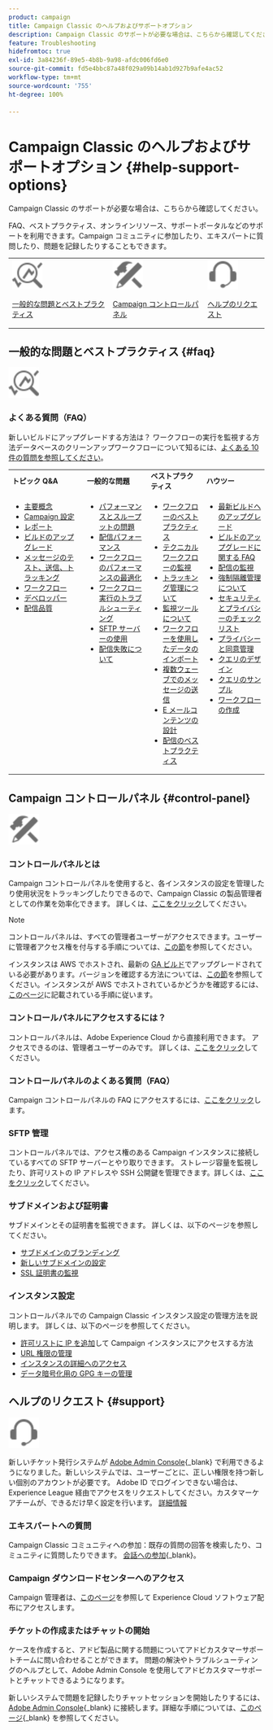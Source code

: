 ```yaml
---
product: campaign
title: Campaign Classic のヘルプおよびサポートオプション
description: Campaign Classic のサポートが必要な場合は、こちらから確認してください。
feature: Troubleshooting
hidefromtoc: true
exl-id: 3a84236f-89e5-4b8b-9a98-afdc006fd6e0
source-git-commit: fd5e4bbc87a48f029a09b14ab1d927b9afe4ac52
workflow-type: tm+mt
source-wordcount: '755'
ht-degree: 100%

---
```


# Campaign Classic のヘルプおよびサポートオプション {#help-support-options}

Campaign Classic のサポートが必要な場合は、こちらから確認してください。

FAQ、ベストプラクティス、オンラインリソース、サポートポータルなどのサポートを利用できます。Campaign コミュニティに参加したり、エキスパートに質問したり、問題を記録したりすることもできます。

<table>
    <tr>
        <td><img src="platform/using/assets/do-not-localize/icon-faq.svg" width="60px"><p><a href="#faq">一般的な問題とベストプラクティス</a></p></td>
        <td><img src="platform/using/assets/do-not-localize/icon-control-panel.svg" width="60px"><p><a href="#control-panel">Campaign コントロールパネル</a></p></td>
        <td><img src="platform/using/assets/do-not-localize/icon-support.svg" width="60px"><p><a href="#support">ヘルプのリクエスト</a></p></td>
    </tr>
</table>

## 一般的な問題とベストプラクティス {#faq}

<img src="platform/using/assets/do-not-localize/icon-faq.svg" width="60px">

### よくある質問（FAQ）

新しいビルドにアップグレードする方法は？ ワークフローの実行を監視する方法データベースのクリーンアップワークフローについて知るには、[よくある 10 件の質問を参照してください](platform/using/common-questions.md)。

<table>
    <tr><td><strong>トピック Q&amp;A</strong></td><td><strong>一般的な問題</strong></td><td><strong>ベストプラクティス</strong></td><td><strong>ハウツー</strong></td></tr>
    <tr>
    <td valign="top">
        <ul>
        <li><a href="platform/using/faq-key-concepts.md">主要概念</a></li>
        <li><a href="platform/using/faq-campaign-config.md">Campaign 設定</a></li>
        <li><a href="platform/using/faq-reporting.md">レポート</a></li>
        <li><a href="platform/using/faq-build-upgrade.md">ビルドのアップグレード</a></li>
        <li><a href="platform/using/faq-messages.md">メッセージのテスト、送信、トラッキング</a></li>
        <li><a href="platform/using/faq-workflows.md">ワークフロー</a></li>
        <li><a href="platform/using/faq-developers.md">デベロッパー</a></li>
        <li><a href="delivery/using/monitoring-deliverability.md">配信品質</a></li>
        </ul>
    </td>
    <td valign="top">
        <ul>
        <li><a href="production/using/performance-and-throughput-issues.md">パフォーマンスとスループットの問題</a></li>
        <li><a href="delivery/using/delivery-performances.md">配信パフォーマンス</a></li>
        <li><a href="workflow/using/workflow-best-practices.md">ワークフローのパフォーマンスの最適化</a></li>
        <li><a href="workflow/using/monitoring-workflow-execution.md">ワークフロー実行のトラブルシューティング</a></li>
        <li><a href="platform/using/sftp-server-usage.md">SFTP サーバーの使用</a></li>
        <li><a href="delivery/using/understanding-delivery-failures.md">配信失敗について</a></li>
        </ul>
    </td>
   <td valign="top">
        <ul>
        <li><a href="workflow/using/workflow-best-practices.md">ワークフローのベストプラクティス</a></li>
        <li><a href="workflow/using/monitoring-technical-workflows.md">テクニカルワークフローの監視</a></li>
        <li><a href="delivery/using/about-message-tracking.md">トラッキング管理について</a></li>
        <li><a href="production/using/monitoring-guidelines.md">監視ツールについて</a></li>
        <li><a href="platform/using/import-export-workflows.md">ワークフローを使用したデータのインポート</a></li>
        <li><a href="delivery/using/steps-sending-the-delivery.md">複数ウェーブでのメッセージの送信</a></li>
        <li><a href="delivery/using/defining-the-email-content.md">E メールコンテンツの設計</a></li>
        <li><a href="delivery/using/delivery-best-practices.md">配信のベストプラクティス</a></li>
        </ul>
    </td>
    <td valign="top">
        <ul>
        <li><a href="production/using/build-upgrade.md">最新ビルドへのアップグレード</a></li>
        <li><a href="platform/using/faq-build-upgrade.md">ビルドのアップグレードに関する FAQ</a></li>
        <li><a href="delivery/using/about-delivery-monitoring.md">配信の監視</a></li>
        <li><a href="delivery/using/understanding-quarantine-management.md">強制隔離管理について</a></li>
        <li><a href="installation/using/get-started-security-privacy.md">セキュリティとプライバシーのチェックリスト</a></li>
        <li><a href="platform/using/privacy-management.md">プライバシーと同意管理</a></li>
        <li><a href="platform/using/steps-to-create-a-query.md">クエリのデザイン</a></li>
        <li><a href="workflow/using/querying-recipient-table.md">クエリのサンプル</a></li>
        <li><a href="workflow/using/building-a-workflow.md">ワークフローの作成</a></li>
        </ul>
    </td>
    </tr>
</table>

## Campaign コントロールパネル {#control-panel}

<img src="platform/using/assets/do-not-localize/icon-control-panel.svg" width="60px">

### コントロールパネルとは

Campaign コントロールパネルを使用すると、各インスタンスの設定を管理したり使用状況をトラッキングしたりできるので、Campaign Classic の製品管理者としての作業を効率化できます。
詳しくは、[ここをクリック](https://experienceleague.adobe.com/docs/control-panel/using/discover-control-panel/key-features.html?lang=ja)してください。

>[!NOTE]
>
>コントロールパネルは、すべての管理者ユーザーがアクセスできます。ユーザーに管理者アクセス権を付与する手順については、[この節](https://experienceleague.adobe.com/docs/control-panel/using/discover-control-panel/managing-permissions.html?lang=ja#discover-control-panel)を参照してください。
>
>インスタンスは AWS でホストされ、最新の [GA ビルド](rn/using/rn-overview.md)でアップグレードされている必要があります。バージョンを確認する方法については、[この節](platform/using/launching-adobe-campaign.md#getting-your-campaign-version)を参照してください。インスタンスが AWS でホストされているかどうかを確認するには、[このページ](https://experienceleague.adobe.com/docs/control-panel/using/faq.html?lang=ja)に記載されている手順に従います。

### コントロールパネルにアクセスするには？

コントロールパネルは、Adobe Experience Cloud から直接利用できます。 アクセスできるのは、管理者ユーザーのみです。 詳しくは、[ここをクリック](https://experienceleague.adobe.com/docs/control-panel/using/discover-control-panel/accessing-control-panel.html?lang=ja)してください。

### コントロールパネルのよくある質問（FAQ）

Campaign コントロールパネルの FAQ にアクセスするには、[ここをクリック](https://experienceleague.adobe.com/docs/control-panel/using/faq.html?lang=ja)します。

### SFTP 管理

コントロールパネルでは、アクセス権のある Campaign インスタンスに接続しているすべての SFTP サーバーとやり取りできます。 ストレージ容量を監視したり、許可リストの IP アドレスや SSH 公開鍵を管理できます。詳しくは、[ここをクリック](https://experienceleague.adobe.com/docs/control-panel/using/sftp-management/about-sftp-management.html?lang=ja)してください。

### サブドメインおよび証明書

サブドメインとその証明書を監視できます。 詳しくは、以下のページを参照してください。
* [サブドメインのブランディング](https://experienceleague.adobe.com/docs/control-panel/using/subdomains-and-certificates/subdomains-branding.html?lang=ja)
* [新しいサブドメインの設定](https://experienceleague.adobe.com/docs/control-panel/using/subdomains-and-certificates/setting-up-new-subdomain.html?lang=ja)
* [SSL 証明書の監視](https://experienceleague.adobe.com/docs/control-panel/using/subdomains-and-certificates/monitoring-ssl-certificates.html?lang=ja)

### インスタンス設定

コントロールパネルでの Campaign Classic インスタンス設定の管理方法を説明します。 詳しくは、以下のページを参照してください。
* [許可リストに IP を追加](https://experienceleague.adobe.com/docs/control-panel/using/instances-settings/ip-allow-listing-instance-access.html?lang=ja)して Campaign インスタンスにアクセスする方法
* [URL 権限の管理](https://experienceleague.adobe.com/docs/control-panel/using/instances-settings/url-permissions.html?lang=ja)
* [インスタンスの詳細へのアクセス](https://experienceleague.adobe.com/docs/control-panel/using/instances-settings/instance-details.html?lang=ja)
* [データ暗号化用の GPG キーの管理](https://experienceleague.adobe.com/docs/control-panel/using/instances-settings/gpg-keys-management.html?lang=ja)

## ヘルプのリクエスト {#support}

<img src="platform/using/assets/do-not-localize/icon-support.svg" width="60px">

新しいチケット発行システムが [Adobe Admin Console](https://adminconsole.adobe.com/overview){_blank} で利用できるようになりました。新しいシステムでは、ユーザーごとに、正しい権限を持つ新しい個別のアカウントが必要です。 Adobe ID でログインできない場合は、Experience League 経由でアクセスをリクエストしてください。カスタマーケアチームが、できるだけ早く設定を行います。 [詳細情報](https://helpx.adobe.com/jp/enterprise/using/support-for-experience-cloud.html)

### エキスパートへの質問

Campaign Classic コミュニティへの参加：既存の質問の回答を検索したり、コミュニティに質問したりできます。 [会話への参加](https://experienceleaguecommunities.adobe.com/t5/adobe-campaign-classic/ct-p/adobe-campaign-classic-community){_blank}。

### Campaign ダウンロードセンターへのアクセス

Campaign 管理者は、[このページ](https://experience.adobe.com/#/downloads/content/software-distributicampaign.html)を参照して Experience Cloud ソフトウェア配布にアクセスします。

### チケットの作成またはチャットの開始

ケースを作成すると、アドビ製品に関する問題についてアドビカスタマーサポートチームに問い合わせることができます。 問題の解決やトラブルシューティングのヘルプとして、Adobe Admin Console を使用してアドビカスタマーサポートとチャットできるようになります。

新しいシステムで問題を記録したりチャットセッションを開始したりするには、[Adobe Admin Console](https://adminconsole.adobe.com/overview){_blank} に接続します。詳細な手順については、[このページ](https://helpx.adobe.com/jp/enterprise/using/support-for-experience-cloud.html){_blank} を参照してください。
